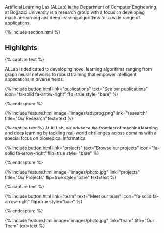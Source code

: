 ---
---

Artificial Learning Lab (ALLab) in the Department of Computer Engineering at Boğaziçi University is a research group with a focus on developing machine learning and deep learning algorithms for a wide range of applications.

{% include section.html %}

## Highlights

{% capture text %}

ALLab is dedicated to developing novel learning algorithms ranging from graph neural networks to robust training that empower intelligent applications in diverse fields.

{%
  include button.html
  link="publications"
  text="See our publications"
  icon="fa-solid fa-arrow-right"
  flip=true
  style="bare"
%}

{% endcapture %}

{%
  include feature.html
  image="images/advprog.png"
  link="research"
  title="Our Research"
  text=text
%}

{% capture text %}
At ALLab, we advance the frontiers of machine learning and deep learning by tackling real-world challenges across domains with a special focus on biomedical informatics.

 

{%
  include button.html
  link="projects"
  text="Browse our projects"
  icon="fa-solid fa-arrow-right"
  flip=true
  style="bare"
%}

{% endcapture %}

{%
  include feature.html
  image="images/photo.jpg"
  link="projects"
  title="Our Projects"
  flip=true
  style="bare"
  text=text
%}

{% capture text %}


{%
  include button.html
  link="team"
  text="Meet our team"
  icon="fa-solid fa-arrow-right"
  flip=true
  style="bare"
%}

{% endcapture %}

{%
  include feature.html
  image="images/photo.jpg"
  link="team"
  title="Our Team"
  text=text
%}
